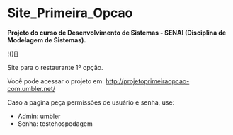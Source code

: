 # Site_Primeira_Opcao

**Projeto do curso de Desenvolvimento de Sistemas - SENAI (Disciplina de Modelagem de Sistemas).**

!()[]

Site para o restaurante 1º opção.

Você pode acessar o projeto em:
http://projetoprimeiraopcao-com.umbler.net/

Caso a página peça permissões de usuário e senha, use:
- Admin: umbler
- Senha: testehospedagem

